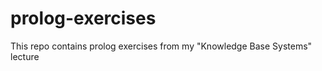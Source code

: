 prolog-exercises
================

This repo contains prolog exercises from my "Knowledge Base Systems" lecture
